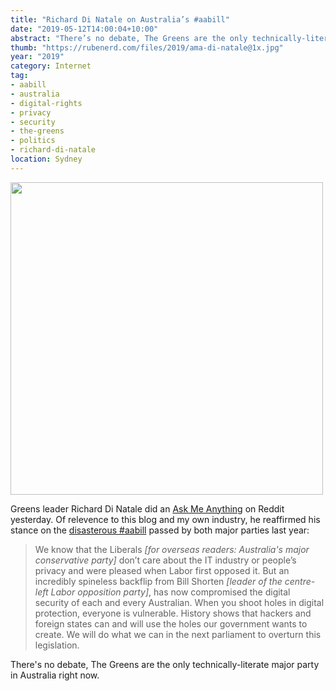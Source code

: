 ```yaml
---
title: "Richard Di Natale on Australia’s #aabill"
date: "2019-05-12T14:00:04+10:00"
abstract: "There’s no debate, The Greens are the only technically-literate major party in Australia right now."
thumb: "https://rubenerd.com/files/2019/ama-di-natale@1x.jpg"
year: "2019"
category: Internet
tag:
- aabill
- australia
- digital-rights
- privacy
- security
- the-greens
- politics
- richard-di-natale
location: Sydney
---
```

<p><img src="https://rubenerd.com/files/2019/ama-di-natale@1x.jpg" srcset="https://rubenerd.com/files/2019/ama-di-natale@1x.jpg 1x, https://rubenerd.com/files/2019/ama-di-natale@2x.jpg 2x" alt="" style="width:500px" /></p>

Greens leader Richard Di Natale did an [Ask Me Anything](https://www.reddit.com/r/IAmA/comments/bmuixa/im_richard_di_natale_leader_of_the_australian/) on Reddit yesterday. Of relevence to this blog and my own industry, he reaffirmed his stance on the [disasterous #aabill](https://www.aph.gov.au/Parliamentary_Business/Bills_Legislation/Bills_Search_Results/Result?bId=r6195) passed by both major parties last year:

> We know that the Liberals *[for overseas readers: Australia's major conservative party]* don’t care about the IT industry or people’s privacy and were pleased when Labor first opposed it. But an incredibly spineless backflip from Bill Shorten *[leader of the centre-left Labor opposition party]*, has now compromised the digital security of each and every Australian. When you shoot holes in digital protection, everyone is vulnerable. History shows that hackers and foreign states can and will use the holes our government wants to create. We will do what we can in the next parliament to overturn this legislation.

There's no debate, The Greens are the only technically-literate major party in Australia right now.

